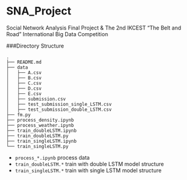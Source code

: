 # SNA_Project
Social Network Analysis Final Project &amp; The 2nd IKCEST “The Belt and Road” International Big Data Competition

###Directory Structure

```
.
├── README.md
├── data
│   ├── A.csv
│   ├── B.csv
│   ├── C.csv
│   ├── D.csv
│   ├── E.csv
│   ├── submission.csv
│   ├── test_submission_single_LSTM.csv
│   ├── test_submission_double_LSTM.csv
├── fm.py
├── process_density.ipynb
├── process_weather.ipynb
├── train_doubleLSTM.ipynb
├── train_doubleLSTM.py
├── train_singleLSTM.ipynb
└── train_singleLSTM.py
```

- `process_*.ipynb` process data
- `train_doubleLSTM.*` train with double LSTM model structure
- `train_singleLSTM.*` train with single LSTM model structure